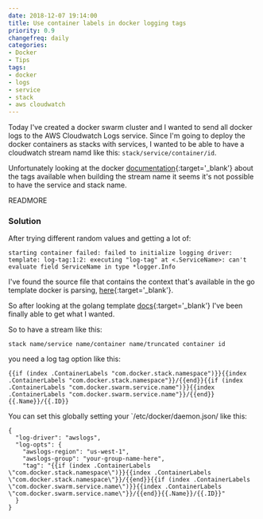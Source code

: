 ```yaml
---
date: 2018-12-07 19:14:00
title: Use container labels in docker logging tags
priority: 0.9
changefreq: daily
categories:
- Docker
- Tips
tags:
- docker
- logs
- service
- stack
- aws cloudwatch
---
```


Today I've created a docker swarm cluster and I wanted to send all docker logs to the AWS Cloudwatch Logs service.
Since I'm going to deploy the docker containers as stacks with services, I wanted to be able to have a cloudwatch stream
namd like this: `stack/service/container/id`.

Unfortunately looking at the docker [documentation](https://docs.docker.com/v17.09/engine/admin/logging/log_tags/){:target='_blank'}
about the tags available when building the stream name it seems it's not possible to have the service and stack name.

READMORE

### Solution

After trying different random values and getting a lot of:

```
starting container failed: failed to initialize logging driver: template: log-tag:1:2: executing "log-tag" at <.ServiceName>: can't evaluate field ServiceName in type *logger.Info
```

I've found the source file that contains the context that's available in the go template docker is parsing,
[here](https://github.com/moby/moby/blob/8e610b2b55bfd1bfa9436ab110d311f5e8a74dcb/daemon/logger/loginfo.go#L12-L25){:target='_blank'}.

So after looking at the golang template [docs](https://golang.org/pkg/text/template/){:target='_blank'} I've been finally able to get what I wanted.

So to have a stream like this:

```
stack name/service name/container name/truncated container id
```

you need a log tag option like this:

```
{{if (index .ContainerLabels "com.docker.stack.namespace")}}{{index .ContainerLabels "com.docker.stack.namespace"}}/{{end}}{{if (index .ContainerLabels "com.docker.swarm.service.name")}}{{index .ContainerLabels "com.docker.swarm.service.name"}}/{{end}}{{.Name}}/{{.ID}}
```

You can set this globally setting your `/etc/docker/daemon.json/ like this:

```
{
  "log-driver": "awslogs",
  "log-opts": {
    "awslogs-region": "us-west-1",
    "awslogs-group": "your-group-name-here",
    "tag": "{{if (index .ContainerLabels \"com.docker.stack.namespace\")}}{{index .ContainerLabels \"com.docker.stack.namespace\"}}/{{end}}{{if (index .ContainerLabels \"com.docker.swarm.service.name\")}}{{index .ContainerLabels \"com.docker.swarm.service.name\"}}/{{end}}{{.Name}}/{{.ID}}"
  }
}
```
